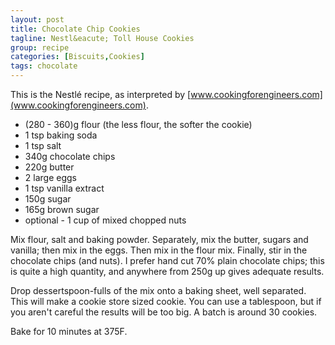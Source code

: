 ```yaml
---
layout: post
title: Chocolate Chip Cookies
tagline: Nestl&eacute; Toll House Cookies
group: recipe
categories: [Biscuits,Cookies]
tags: chocolate
---
```


This is the Nestl&eacute; recipe, as interpreted by [www.cookingforengineers.com](www.cookingforengineers.com).

- (280 - 360)g flour (the less flour, the softer the cookie)
- 1 tsp baking soda
- 1 tsp salt
- 340g chocolate chips
- 220g butter
- 2 large eggs
- 1 tsp vanilla extract
- 150g sugar
- 165g brown sugar
- optional - 1 cup of mixed chopped nuts

Mix flour, salt and baking powder.  Separately, mix the butter, sugars and vanilla; then mix in the eggs.  Then mix in the flour mix.  Finally, stir in the chocolate chips (and nuts).  I prefer hand cut 70% plain chocolate chips; this is quite a high quantity, and anywhere from 250g up gives adequate results.

Drop dessertspoon-fulls of the mix onto a baking sheet, well separated.  This will make a cookie store sized cookie.  You can use a tablespoon, but if you aren't careful the results will be too big.  A batch is around 30 cookies.

Bake for 10 minutes at 375F.
